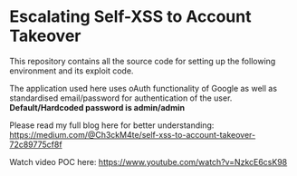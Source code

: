 # Escalating Self-XSS to Account Takeover
This repository contains all the source code for setting up the following environment and its exploit code.

The application used here uses oAuth functionality of Google as well as standardised email/password for authentication of the user.
**Default/Hardcoded password is admin/admin**

Please read my full blog here for better understanding:
https://medium.com/@Ch3ckM4te/self-xss-to-account-takeover-72c89775cf8f

Watch video POC here:
https://www.youtube.com/watch?v=NzkcE6csK98
